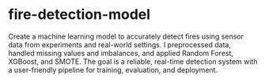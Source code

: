 # fire-detection-model
Create a machine learning model to accurately detect fires using sensor data from experiments and real-world settings. I preprocessed data, handled missing values and imbalances, and applied Random Forest, XGBoost, and SMOTE. The goal is a reliable, real-time detection system with a user-friendly pipeline for training, evaluation, and deployment.
